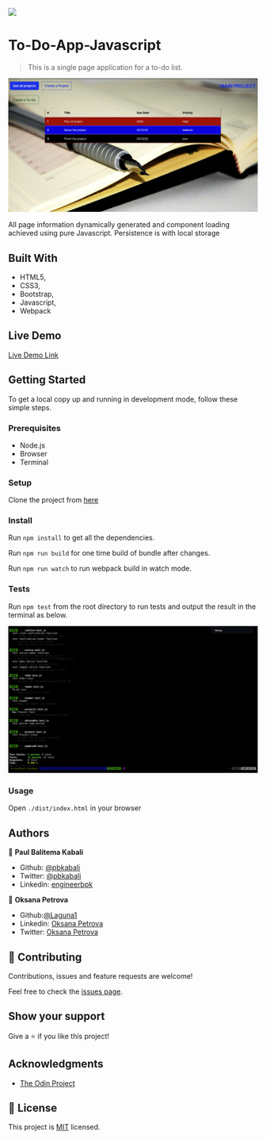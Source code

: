![](https://img.shields.io/badge/Microverse-blueviolet)

# To-Do-App-Javascript

> This is a single page application for a to-do list.

![screenshot](./app_screenshot.png)

All page information dynamically generated and component loading achieved using pure Javascript. Persistence is with local storage

## Built With

- HTML5,
- CSS3,
- Bootstrap,
- Javascript,
- Webpack

## Live Demo

[Live Demo Link](https://raw.githack.com/pbkabali/to-do-app-Javascript/app-build/dist/index.html)

## Getting Started

To get a local copy up and running in development mode, follow these simple steps.

### Prerequisites

- Node.js
- Browser
- Terminal

### Setup

Clone the project from [here](https://github.com/pbkabali/to-do-app-Javascript)

### Install

Run `npm install` to get all the dependencies.

Run `npm run build` for one time build of bundle after changes.

Run `npm run watch` to run webpack build in watch mode.

### Tests

Run `npm test` from the root directory to run tests and output the result in the terminal as below.

![screenshot](./testResults.png)

### Usage

Open `./dist/index.html` in your browser

## Authors

👤 **Paul Balitema Kabali**

- Github: [@pbkabali](https://github.com/pbkabali)
- Twitter: [@pbkabali](https://twitter.com/pbkabali)
- Linkedin: [engineerbpk](https://linkedin.com/in/engineerbpk)

👤 **Oksana Petrova**

- Github:[@Laguna1](https://github.com/Laguna1)
- Linkedin: [Oksana Petrova](https://www.linkedin.com/in/oksana-petrova-005bb0145/)
- Twitter: [Oksana Petrova](https://twitter.com/OksanaP48303303)

## 🤝 Contributing

Contributions, issues and feature requests are welcome!

Feel free to check the [issues page](https://github.com/pbkabali/to-do-app-Javascript/issues).

## Show your support

Give a ⭐️ if you like this project!

## Acknowledgments

- [The Odin Project](https://www.theodinproject.com/)

## 📝 License

This project is [MIT](https://opensource.org/licenses/MIT) licensed.
